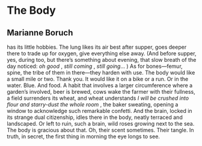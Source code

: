# The Body
## Marianne Boruch
has its little hobbies. The lung
likes its air best after supper,
goes deeper there to trade up
for oxygen, give everything else
away. (And before supper, yes,
during too, but there’s
something about evening, that
slow breath of the day noticed: _oh good_ ,
_still coming_ , _still going_... ) As for
bones—femur, spine,
the tribe of them in there—they harden
with use. The body would like
a small mile or two. Thank you.
It would like it on a bike
or a run. Or in the water. Blue.
And food. A habit that involves
a larger circumference where a garden’s
involved, beer is brewed, cows
wake the farmer with their fullness,
a field surrenders its wheat, and wheat
understands _I will be crushed_
_into flour and starry-dust_
_the whole room_ , the baker
sweating, opening a window
to acknowledge such remarkable
confetti. And the brain,
locked in its strange
dual citizenship, idles there in the body,
neatly terraced and landscaped.
Or left to ruin, such a brain,
wild roses growing
next to the sea. The body is
gracious about that. Oh, their
scent sometimes. Their
tangle. In truth, in secret,
the first thing
in morning the eye longs to see.